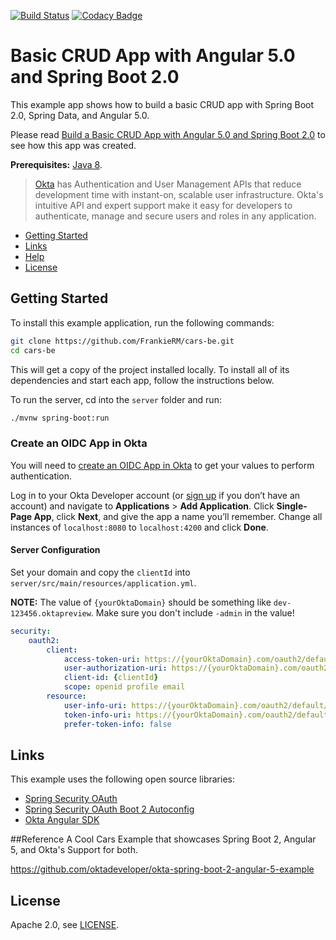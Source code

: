 [![Build Status](https://travis-ci.org/FrankieRM/cars-be.svg?branch=master)](https://travis-ci.org/FrankieRM/cars-be)
[![Codacy Badge](https://api.codacy.com/project/badge/Coverage/6e0934d6ccd64ddd896ff361b5c73828)](https://www.codacy.com/app/FrankieRM/cars-be?utm_source=github.com&utm_medium=referral&utm_content=FrankieRM/cars-be&utm_campaign=Badge_Coverage)

# Basic CRUD App with Angular 5.0 and Spring Boot 2.0
 
This example app shows how to build a basic CRUD app with Spring Boot 2.0, Spring Data, and Angular 5.0.

Please read [Build a Basic CRUD App with Angular 5.0 and Spring Boot 2.0](https://developer.okta.com/blog/2017/12/04/basic-crud-angular-and-spring-boot) to see how this app was created.

**Prerequisites:** [Java 8](http://www.oracle.com/technetwork/java/javase/downloads/jdk8-downloads-2133151.html).

> [Okta](https://developer.okta.com/) has Authentication and User Management APIs that reduce development time with instant-on, scalable user infrastructure. Okta's intuitive API and expert support make it easy for developers to authenticate, manage and secure users and roles in any application.

* [Getting Started](#getting-started)
* [Links](#links)
* [Help](#help)
* [License](#license)

## Getting Started

To install this example application, run the following commands:

```bash
git clone https://github.com/FrankieRM/cars-be.git
cd cars-be
```

This will get a copy of the project installed locally. To install all of its dependencies and start each app, follow the instructions below.

To run the server, cd into the `server` folder and run:
 
```bash
./mvnw spring-boot:run
```

### Create an OIDC App in Okta

You will need to [create an OIDC App in Okta](https://developer.okta.com/blog/2017/12/04/basic-crud-angular-and-spring-boot#create-an-oidc-app-in-okta) to get your values to perform authentication. 

Log in to your Okta Developer account (or [sign up](https://developer.okta.com/signup/) if you don’t have an account) and navigate to **Applications** > **Add Application**. Click **Single-Page App**, click **Next**, and give the app a name you’ll remember. Change all instances of `localhost:8080` to `localhost:4200` and click **Done**.

#### Server Configuration

Set your domain and copy the `clientId` into `server/src/main/resources/application.yml`. 

**NOTE:** The value of `{yourOktaDomain}` should be something like `dev-123456.oktapreview`. Make sure you don't include `-admin` in the value!

```yaml
security:
    oauth2:
        client:
            access-token-uri: https://{yourOktaDomain}.com/oauth2/default/v1/token
            user-authorization-uri: https://{yourOktaDomain}.com/oauth2/default/v1/authorize
            client-id: {clientId}
            scope: openid profile email
        resource:
            user-info-uri: https://{yourOktaDomain}.com/oauth2/default/v1/userinfo
            token-info-uri: https://{yourOktaDomain}.com/oauth2/default/v1/introspect
            prefer-token-info: false
```

## Links

This example uses the following open source libraries:

* [Spring Security OAuth](http://projects.spring.io/spring-security-oauth/)
* [Spring Security OAuth Boot 2 Autoconfig](https://github.com/spring-projects/spring-security-oauth2-boot)
* [Okta Angular SDK](https://github.com/okta/okta-oidc-js/tree/master/packages/okta-angular)

##Reference
A Cool Cars Example that showcases Spring Boot 2, Angular 5, and Okta's Support for both.

https://github.com/oktadeveloper/okta-spring-boot-2-angular-5-example

## License

Apache 2.0, see [LICENSE](LICENSE).
